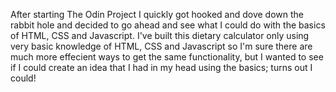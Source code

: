 After starting The Odin Project I quickly got hooked and dove down the rabbit hole and decided to go ahead and see what I could do with the basics of HTML, CSS and Javascript. I've built this dietary calculator only using very basic knowledge of HTML, CSS and Javascript so I'm sure there are much more effecient ways to get the same functionality, but I wanted to see if I could create an idea that I had in my head using the basics; turns out I could!